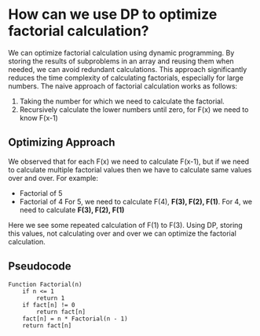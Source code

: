# How can we use DP to optimize factorial calculation?
We can optimize factorial calculation using dynamic programming. By storing the results of subproblems in an array and reusing them when needed, we can avoid redundant calculations. This approach significantly reduces the time complexity of calculating factorials, especially for large numbers.
The naive approach of factorial calculation works as follows:

 1. Taking the number for which we need to calculate the factorial.
 2. Recursively calculate the lower numbers until zero, for F(x) we need to know F(x-1)

## Optimizing Approach
We observed that for each F(x) we need to calculate F(x-1), but if we need to calculate multiple factorial values then we have to calculate same values over and over. For example:

 - Factorial of 5
 - Factorial of 4
For 5, we need to calculate F(4), **F(3), F(2), F(1)**.
For 4, we need to calculate **F(3), F(2), F(1)**

Here we see some repeated calculation of F(1) to F(3). Using DP, storing this values, not calculating over and over we can optimize the factorial calculation.

## Pseudocode
    Function Factorial(n)
	    if n <= 1
		    return 1
		if fact[n] != 0
		    return fact[n]
	    fact[n] = n * Factorial(n - 1)
	    return fact[n]
	
